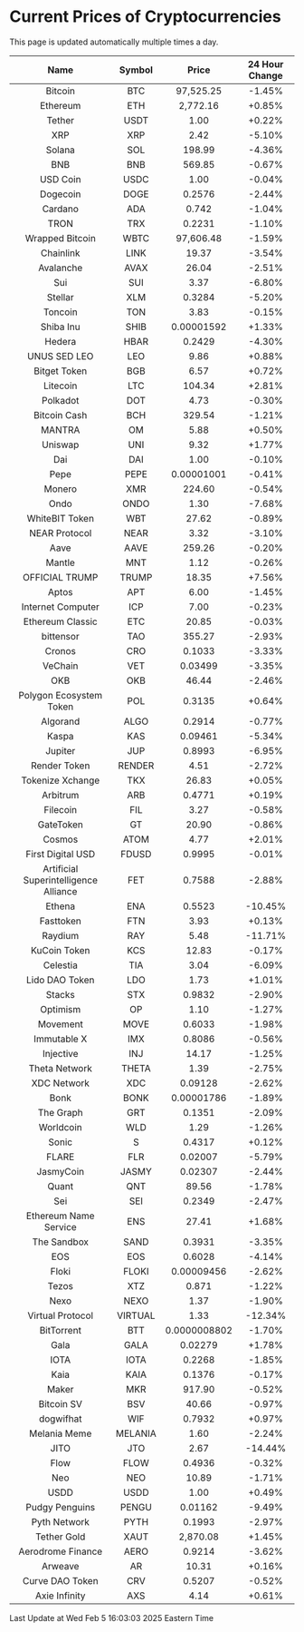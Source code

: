 # Current Prices of Cryptocurrencies
This page is updated automatically multiple times a day.

| Name | Symbol | Price | 24 Hour Change |
| :---: |:---:| :---: | :---: |
| Bitcoin | BTC | 97,525.25 | -1.45% |
| Ethereum | ETH | 2,772.16 | +0.85% |
| Tether | USDT | 1.00 | +0.22% |
| XRP | XRP | 2.42 | -5.10% |
| Solana | SOL | 198.99 | -4.36% |
| BNB | BNB | 569.85 | -0.67% |
| USD Coin | USDC | 1.00 | -0.04% |
| Dogecoin | DOGE | 0.2576 | -2.44% |
| Cardano | ADA | 0.742 | -1.04% |
| TRON | TRX | 0.2231 | -1.10% |
| Wrapped Bitcoin | WBTC | 97,606.48 | -1.59% |
| Chainlink | LINK | 19.37 | -3.54% |
| Avalanche | AVAX | 26.04 | -2.51% |
| Sui | SUI | 3.37 | -6.80% |
| Stellar | XLM | 0.3284 | -5.20% |
| Toncoin | TON | 3.83 | -0.15% |
| Shiba Inu | SHIB | 0.00001592 | +1.33% |
| Hedera | HBAR | 0.2429 | -4.30% |
| UNUS SED LEO | LEO | 9.86 | +0.88% |
| Bitget Token | BGB | 6.57 | +0.72% |
| Litecoin | LTC | 104.34 | +2.81% |
| Polkadot | DOT | 4.73 | -0.30% |
| Bitcoin Cash | BCH | 329.54 | -1.21% |
| MANTRA | OM | 5.88 | +0.50% |
| Uniswap | UNI | 9.32 | +1.77% |
| Dai | DAI | 1.00 | -0.10% |
| Pepe | PEPE | 0.00001001 | -0.41% |
| Monero | XMR | 224.60 | -0.54% |
| Ondo | ONDO | 1.30 | -7.68% |
| WhiteBIT Token | WBT | 27.62 | -0.89% |
| NEAR Protocol | NEAR | 3.32 | -3.10% |
| Aave | AAVE | 259.26 | -0.20% |
| Mantle | MNT | 1.12 | -0.26% |
| OFFICIAL TRUMP | TRUMP | 18.35 | +7.56% |
| Aptos | APT | 6.00 | -1.45% |
| Internet Computer | ICP | 7.00 | -0.23% |
| Ethereum Classic | ETC | 20.85 | -0.03% |
| bittensor | TAO | 355.27 | -2.93% |
| Cronos | CRO | 0.1033 | -3.33% |
| VeChain | VET | 0.03499 | -3.35% |
| OKB | OKB | 46.44 | -2.46% |
| Polygon Ecosystem Token | POL | 0.3135 | +0.64% |
| Algorand | ALGO | 0.2914 | -0.77% |
| Kaspa | KAS | 0.09461 | -5.34% |
| Jupiter | JUP | 0.8993 | -6.95% |
| Render Token | RENDER | 4.51 | -2.72% |
| Tokenize Xchange | TKX | 26.83 | +0.05% |
| Arbitrum | ARB | 0.4771 | +0.19% |
| Filecoin | FIL | 3.27 | -0.58% |
| GateToken | GT | 20.90 | -0.86% |
| Cosmos | ATOM | 4.77 | +2.01% |
| First Digital USD | FDUSD | 0.9995 | -0.01% |
| Artificial Superintelligence Alliance | FET | 0.7588 | -2.88% |
| Ethena | ENA | 0.5523 | -10.45% |
| Fasttoken | FTN | 3.93 | +0.13% |
| Raydium | RAY | 5.48 | -11.71% |
| KuCoin Token | KCS | 12.83 | -0.17% |
| Celestia | TIA | 3.04 | -6.09% |
| Lido DAO Token | LDO | 1.73 | +1.01% |
| Stacks | STX | 0.9832 | -2.90% |
| Optimism | OP | 1.10 | -1.27% |
| Movement | MOVE | 0.6033 | -1.98% |
| Immutable X | IMX | 0.8086 | -0.56% |
| Injective | INJ | 14.17 | -1.25% |
| Theta Network | THETA | 1.39 | -2.75% |
| XDC Network | XDC | 0.09128 | -2.62% |
| Bonk | BONK | 0.00001786 | -1.89% |
| The Graph | GRT | 0.1351 | -2.09% |
| Worldcoin | WLD | 1.29 | -1.26% |
| Sonic | S | 0.4317 | +0.12% |
| FLARE | FLR | 0.02007 | -5.79% |
| JasmyCoin | JASMY | 0.02307 | -2.44% |
| Quant | QNT | 89.56 | -1.78% |
| Sei | SEI | 0.2349 | -2.47% |
| Ethereum Name Service | ENS | 27.41 | +1.68% |
| The Sandbox | SAND | 0.3931 | -3.35% |
| EOS | EOS | 0.6028 | -4.14% |
| Floki | FLOKI | 0.00009456 | -2.62% |
| Tezos | XTZ | 0.871 | -1.22% |
| Nexo | NEXO | 1.37 | -1.90% |
| Virtual Protocol | VIRTUAL | 1.33 | -12.34% |
| BitTorrent | BTT | 0.0000008802 | -1.70% |
| Gala | GALA | 0.02279 | +1.78% |
| IOTA | IOTA | 0.2268 | -1.85% |
| Kaia | KAIA | 0.1376 | -0.17% |
| Maker | MKR | 917.90 | -0.52% |
| Bitcoin SV | BSV | 40.66 | -0.97% |
| dogwifhat | WIF | 0.7932 | +0.97% |
| Melania Meme | MELANIA | 1.60 | -2.24% |
| JITO | JTO | 2.67 | -14.44% |
| Flow | FLOW | 0.4936 | -0.32% |
| Neo | NEO | 10.89 | -1.71% |
| USDD | USDD | 1.00 | +0.49% |
| Pudgy Penguins | PENGU | 0.01162 | -9.49% |
| Pyth Network | PYTH | 0.1993 | -2.97% |
| Tether Gold | XAUT | 2,870.08 | +1.45% |
| Aerodrome Finance | AERO | 0.9214 | -3.62% |
| Arweave | AR | 10.31 | +0.16% |
| Curve DAO Token | CRV | 0.5207 | -0.52% |
| Axie Infinity | AXS | 4.14 | +0.61% |

Last Update at Wed Feb  5 16:03:03 2025 Eastern Time